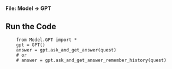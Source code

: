 #### **File: Model -> GPT**

## **Run the Code**
 
        from Model.GPT import *
        gpt = GPT()
        answer = gpt.ask_and_get_answer(quest)
        # or
        # answer = gpt.ask_and_get_answer_remember_history(quest)
